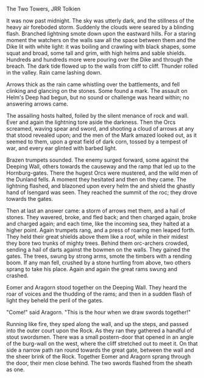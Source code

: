 The Two Towers, JRR Tolkien

It was now past midnight. The sky was utterly dark, and the stillness of the heavy air foreboded storm. Suddenly the clouds were seared by a blinding flash. Branched lightning smote down upon the eastward hills. For a staring moment the watchers on the walls saw all the space between them and the Dike lit with white light: it was boiling and crawling with black shapes, some squat and broad, some tall and grim, with high helms and sable shields. Hundreds and hundreds more were pouring over the Dike and through the breach. The dark tide flowed up to the walls from cliff to cliff. Thunder rolled in the valley. Rain came lashing down.

Arrows thick as the rain came whistling over the battlements, and fell clinking and glancing on the stones. Some found a mark. The assault on Helm's Deep had begun, but no sound or challenge was heard within; no answering arrows came.

The assailing hosts halted, foiled by the silent menance of rock and wall. Ever and again the lightning tore aside the darkness. Then the Orcs screamed, waving spear and sword, and shooting a cloud of arrows at any that stood revealed upon; and the men of the Mark amazed looked out, as it seemed to them, upon a great field of dark corn, tossed by a tempest of war, and every ear glinted with barbed light.

Brazen trumpets sounded. The enemy surged forward, some against the Deeping Wall, others towards the causeway and the ramp that led up to the Hornburg-gates. There the hugest Orcs were mustered, and the wild men of the Dunland fells. A moment they hesitated and then on they came. The lightning flashed, and blazoned upon every helm the and shield the ghastly hand of Isengard was seen. They reached the summit of the roc; they drove towards the gates.

Then at last an answer came: a storm of arrows met them, and a hail of stones. They wavered, broke, and fled back; and then charged again, broke and charged again; and each time, like the incoming sea, they halted at a higher point. Again trumpets rang, and a press of roaring men leaped forth. They held their great shields above them like a roof, while in their midest they bore two trunks of mighty trees. Behind them orc-archers crowded, sending a hail of darts against the bowmen on the walls. They gained the gates. The trees, swung by strong arms, smote the timbers with a rending boom. If any man fell, crushed by a stone hurtling from above, two others sprang to take his place. Again and again the great rams swung and crashed.

Eomer and Aragorn stood together on the Deeping Wall. They heard the roar of voices and the thudding of the rams; and then in a sudden flash of light they beheld the peril of the gates.

"Come!" said Aragorn. "This is the hour when we draw swords together!"

Running like fire, they sped along the wall, and up the steps, and passed into the outer court upon the Rock. As they ran they gathered a handful of stout swordsmen. There was a small postern-door that opened in an angle of the burg-wall on the west, where the cliff stretched out to meet it. On that side a narrow path ran round towards the great gate, between the wall and the sheer brink of the Rock. Together Eomer and Aragorn sprang through the door, their men close behind. The two swords flashed from the sheath as one.

